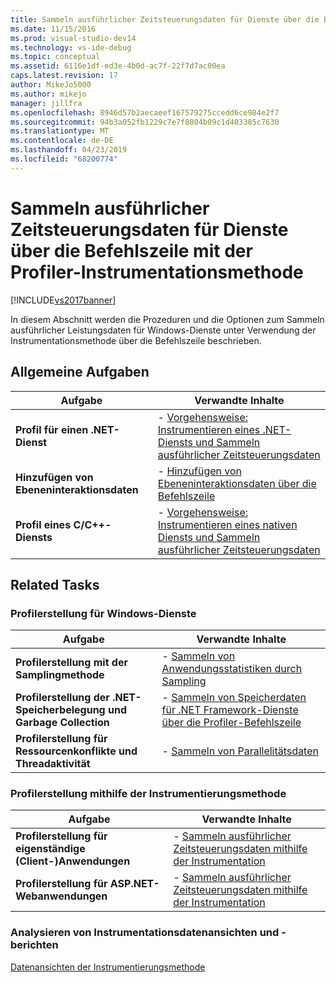 ```yaml
---
title: Sammeln ausführlicher Zeitsteuerungsdaten für Dienste über die Befehlszeile mit der Profiler-Instrumentierungsmethode | Microsoft-Dokumentation
ms.date: 11/15/2016
ms.prod: visual-studio-dev14
ms.technology: vs-ide-debug
ms.topic: conceptual
ms.assetid: 6116e1df-ed3e-4b0d-ac7f-22f7d7ac00ea
caps.latest.revision: 17
author: MikeJo5000
ms.author: mikejo
manager: jillfra
ms.openlocfilehash: 8946d57b2aecaeef167579275ccedd6ce984e2f7
ms.sourcegitcommit: 94b3a052fb1229c7e7f8804b09c1d403385c7630
ms.translationtype: MT
ms.contentlocale: de-DE
ms.lasthandoff: 04/23/2019
ms.locfileid: "68200774"
---
```

# <a name="collecting-detailed-timing-data-for-services-by-using-the-instrumentation-method-from-the-profiler-command-line"></a>Sammeln ausführlicher Zeitsteuerungsdaten für Dienste über die Befehlszeile mit der Profiler-Instrumentationsmethode
[!INCLUDE[vs2017banner](../includes/vs2017banner.md)]

In diesem Abschnitt werden die Prozeduren und die Optionen zum Sammeln ausführlicher Leistungsdaten für Windows-Dienste unter Verwendung der Instrumentationsmethode über die Befehlszeile beschrieben.  
  
## <a name="common-tasks"></a>Allgemeine Aufgaben  
  
|Aufgabe|Verwandte Inhalte|  
|----------|---------------------|  
|**Profil für einen .NET-Dienst**|-   [Vorgehensweise: Instrumentieren eines .NET-Diensts und Sammeln ausführlicher Zeitsteuerungsdaten](../profiling/how-to-instrument-a-dotnet-service-and-collect-detailed-timing-data-by-using-the-profiler-command-line.md)|  
|**Hinzufügen von Ebeneninteraktionsdaten**|-   [Hinzufügen von Ebeneninteraktionsdaten über die Befehlszeile](../profiling/adding-tier-interaction-data-from-the-command-line.md)|  
|**Profil eines C/C++-Diensts**|-   [Vorgehensweise: Instrumentieren eines nativen Diensts und Sammeln ausführlicher Zeitsteuerungsdaten](../profiling/how-to-instrument-a-native-service-and-collect-detailed-timing-data-by-using-the-profiler-command-line.md)|  
  
## <a name="related-tasks"></a>Related Tasks  
  
### <a name="profiling-windows-services"></a>Profilerstellung für Windows-Dienste  
  
|Aufgabe|Verwandte Inhalte|  
|----------|---------------------|  
|**Profilerstellung mit der Samplingmethode**|-   [Sammeln von Anwendungsstatistiken durch Sampling](../profiling/collecting-application-statistics-for-services-by-using-the-profiler-sampling-method.md)|  
|**Profilerstellung der .NET-Speicherbelegung und Garbage Collection**|-   [Sammeln von Speicherdaten für .NET Framework-Dienste über die Profiler-Befehlszeile](../profiling/collecting-memory-data-from-dotnet-framework-services-by-using-the-profiler-command-line.md)|  
|**Profilerstellung für Ressourcenkonflikte und Threadaktivität**|-   [Sammeln von Parallelitätsdaten](../profiling/collecting-concurrency-data-for-a-service-by-using-the-profiler-command-line.md)|  
  
### <a name="profiling-by-using-the-instrumentation-method"></a>Profilerstellung mithilfe der Instrumentierungsmethode  
  
|Aufgabe|Verwandte Inhalte|  
|----------|---------------------|  
|**Profilerstellung für eigenständige (Client-)Anwendungen**|-   [Sammeln ausführlicher Zeitsteuerungsdaten mithilfe der Instrumentation](../profiling/collecting-detailed-timing-data-for-a-stand-alone-application-by-using-the-profiler-command-line.md)|  
|**Profilerstellung für ASP.NET-Webanwendungen**|-   [Sammeln ausführlicher Zeitsteuerungsdaten mithilfe der Instrumentation](/visualstudio/profiling/collecting-detailed-timing-data-aspnet-profiler-instrumentation-method?view=vs-2015)|  
  
### <a name="analyzing-instrumentation-data-views-and-reports"></a>Analysieren von Instrumentationsdatenansichten und -berichten  
 [Datenansichten der Instrumentierungsmethode](../profiling/instrumentation-method-data-views.md)
